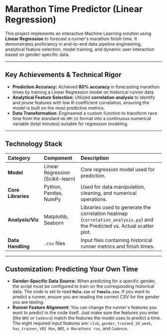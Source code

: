 # Marathon Time Predictor (Linear Regression)

This project implements an interactive Machine Learning solution using **Linear Regression** to forecast a runner's marathon finish time. It demonstrates proficiency in end-to-end data pipeline engineering, analytical feature selection, model training, and dynamic user interaction based on gender-specific data.

---

## Key Achievements & Technical Rigor

* **Prediction Accuracy:** Achieved **80% accuracy** in forecasting marathon times by training a Linear Regression model on historical runner data.
* **Analytical Feature Selection:** Utilized **correlation analysis** to identify and prune features with low $R$-coefficient correlation, ensuring the model is built on the most predictive metrics.
* **Data Transformation:** Engineered a custom function to transform race time from the standard `HH:MM:SS` format into a continuous numerical variable (total minutes) suitable for regression modeling.

---

## Technology Stack

| Category | Component | Description |
| :--- | :--- | :--- |
| **Model** | Linear Regression (Scikit-learn) | Core regression model used for prediction. |
| **Core Libraries** | Python, Pandas, NumPy | Used for data manipulation, cleaning, and numerical operations. |
| **Analysis/Viz** | Matplotlib, Seaborn | Libraries used to generate the correlation heatmap (`correlation_analysis.py`) and the Predicted vs. Actual scatter plot. |
| **Data Handling** | `.csv` files | Input files containing historical runner metrics and finish times. |


---

## Customization: Predicting Your Own Time

* **Gender-Specific Data Source:** When predicting for a specific gender, the script must be configured to train on the corresponding historical data. The code is set to read **`Male.csv`** or **`Female.csv`**. If you want to predict a runner, ensure you are reading the correct CSV for the gender you are testing.
* **Runner Feature Alignment:** You can change the runner's features you want to predict in the code itself. Just make sure the features you enter (like `BMI` or `Cadence`) match the features the model uses to predict a time. The eight required input features are: `club`, `gender`, `trained_10_week`, `has_trainer`, `VO2 Max`, `BMI`, `n Marathons run`, and `Cadence`.
